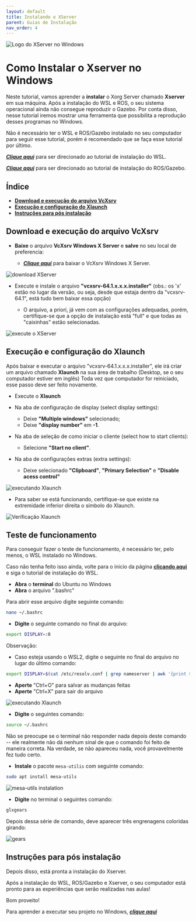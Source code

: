 ```yaml
---
layout: default
title: Instalando o XServer
parent: Guias de Instalação
nav_order: 4
---
```


![Logo do XServer no Windows](../assets/img/logo_Xserver.png)

# **Como Instalar o Xserver no Windows**

Neste tutorial, vamos aprender a **instalar** o Xorg Server chamado **Xserver** em sua máquina.
Após a instalação do WSL e ROS, o seu sistema operacional ainda não consegue reproduzir o Gazebo. Por conta disso, nesse tutorial iremos mostrar uma ferramenta que possibilita a reprodução desses programas no Windows.

Não é necessário ter o WSL e ROS/Gazebo instalado no seu computador para seguir esse tutorial, porém é recomendado que se faça esse tutorial por último.

***[Clique aqui](../InstalationGuides/WSL.md)*** para ser direcionado ao tutorial de instalação do WSL.

***[Clique aqui](../InstalationGuides/ROSGazeboWSL.md)*** para ser direcionado ao tutorial de instalação do ROS/Gazebo.
## **Índice**<!-- omit in toc --> 

- [**Download e execução do arquivo VcXsrv**](#Download-e-execução-do-arquivo-VcXsrv)
- [**Execução e configuração do Xlaunch**](#Execução-e-configuração-do-Xlaunch)
- [**Instruções para pós instalação**](#Instruções-para-pós-instalação)

## **Download e execução do arquivo VcXsrv**

- **Baixe** o arquivo **VcXsrv Windows X Server** e **salve** no seu local de preferencia:

    - ***[Clique aqui](https://sourceforge.net/projects/vcxsrv/)*** para baixar o VcXsrv Windows X Server.

![download XServer](../assets/gif/XServer/0_baixando_VcXsrv.gif)

- Execute e instale o arquivo **"vcxsrv-64.1.x.x.x.installer"** (obs.: os 'x' estão no lugar da versão, ou seja, desde que estaja dentro da "vcxsrv-64.1", está tudo bem baixar essa opção)
    
    - O arquivo, a priori, já vem com as configurações adequadas, porém, certifique-se que a opção de instalação está "full" e que todas as "caixinhas" estão selecionadas. 
    
![execute o XServer](../assets/gif/XServer/1_executando_VcXsrv.gif)

## **Execução e configuração do Xlaunch**

Após baixar e executar o arquivo "vcxsrv-64.1.x.x.x.installer", ele irá criar um arquivo chamado **Xlaunch** na sua área de trabalho (Desktop, se o seu computador estiver em inglês)
Toda vez que computador for reiniciado, esse passo deve ser feito novamente.

- Execute o **Xlaunch**
- Na aba de configuração de display (select display settings):
    - Deixe **"Multiple windows"** selecionado;
    - Deixe **"display number"** em **-1**.

- Na aba de seleção de como iniciar o cliente (select how to start clients):
    - Selecione **"Start no client"**.

- Na aba de configurações extras (extra settings):
    - Deixe selecionado **"Clipboard"**, **"Primary Selection"** e **"Disable acess control"**

![executando Xlaunch](../assets/gif/XServer/2_executando_Xlaunch.gif)

- Para saber se está funcionando, certifique-se que existe na extremidade inferior direita o símbolo do Xlaunch.

![Verificação Xlaunch](../assets/img/check_xlaunch.png)

## **Teste de funcionamento**

Para conseguir fazer o teste de funcionamento, é necessário ter, pelo menos, o WSL instalado no Windows.

Caso não tenha feito isso ainda, volte para o inicio da página  [**clicando aqui**](#Como-Instalar-o-Xserver-no-Windows) e siga o tutorial de instalação do WSL.

- **Abra** o **terminal** do Ubuntu no Windows
- **Abra** o arquivo ".bashrc"

Para abrir esse arquivo digite seguinte comando:
```bash
nano ~/.bashrc
```

- **Digite** o seguinte comando no final do arquivo:

```bash
export DISPLAY=:0
```

Observação:
- Caso esteja usando o WSL2, digite o seguinte no final do arquivo no lugar do último comando:

```bash
export DISPLAY=$(cat /etc/resolv.conf | grep nameserver | awk '{print $2}'):0
```

- **Aperte** "Ctrl+O" para salvar as mudanças feitas
- **Aperte** "Ctrl+X" para sair do arquivo

![executando Xlaunch](../assets/gif/XServer/3_display_bashrc.gif)

- **Digite** o seguintes comando:

```bash
source ~/.bashrc
```

Não se preocupe se o terminal não responder nada depois deste comando -- ele realmente não dá nenhum sinal de que o comando foi feito de maneira correta. Na verdade, se não apareceu nada, você provavelmente fez tudo certo.

- **Instale** o pacote `mesa-utilis` com seguinte comando:

```bash
sudo apt install mesa-utils
```

![mesa-utils instalation](../assets/gif/XServer/4_mesa_utils_instalation.gif)

- **Digite** no terminal o seguintes comando:

```bash
glxgears
```

Depois dessa série de comando, deve aparecer três engrenagens coloridas girando:

![gears](../assets/gif/XServer/5_gears.gif)

## **Instruções para pós instalação**
Depois disso, está pronta a instalação do Xserver.

Após a instalação do WSL, ROS/Gazebo e Xserver, o seu computador está pronto para as experiências que serão realizadas nas aulas!

Bom proveito!

Para aprender a executar seu projeto no Windows, ***[clique aqui](../HowToRun/RunOnWSL.md)*** 
